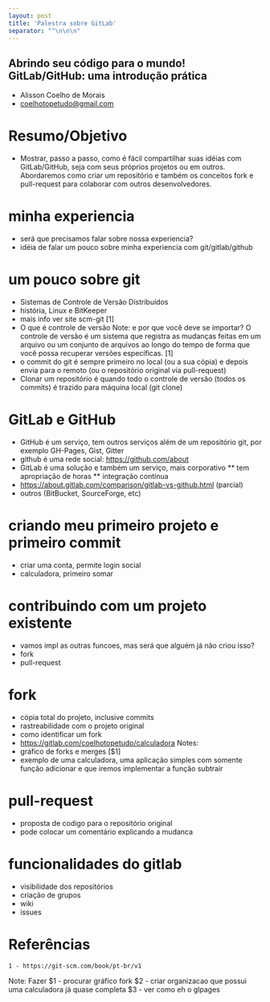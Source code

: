```yaml
---
layout: post
title: 'Palestra sobre GitLab'
separator: "^\n\n\n"
---
```


## Abrindo seu código para o mundo! GitLab/GitHub: uma introdução prática
* Alisson Coelho de Morais
* coelhotopetudo@gmail.com 



# Resumo/Objetivo
* Mostrar, passo a passo, como é fácil compartilhar suas idéias com GitLab/GitHub, seja com seus próprios projetos ou em outros. Abordaremos como criar um repositório e também os conceitos fork e pull-request para colaborar com outros desenvolvedores.



# minha experiencia
* será que precisamos falar sobre nossa experiencia?
* idéia de falar um pouco sobre minha experiencia com git/gitlab/github



# um pouco sobre git 
* Sistemas de Controle de Versão Distribuídos
* história, Linux e BitKeeper
* mais info ver site scm-git [1]
* O que é controle de versão
Note: e por que você deve se importar? O controle de versão é um sistema que registra as mudanças feitas em um arquivo ou um conjunto de arquivos ao longo do tempo de forma que você possa recuperar versões específicas. [1]
* o commit do git é sempre primeiro no local (ou a sua cópia) e depois envia para o remoto (ou o repositório original via pull-request)
* Clonar um repositório é quando todo o controle de versão (todos os commits) é trazido para máquina local (git clone)



# GitLab e GitHub
* GitHub é um serviço, tem outros serviços além de um repositório git, por exemplo GH-Pages, Gist, Gitter
* github é uma rede social: https://github.com/about
* GitLab é uma solução e também um serviço, mais corporativo
** tem apropriação de horas
** integração contínua
* https://about.gitlab.com/comparison/gitlab-vs-github.html (parcial)
* outros (BitBucket, SourceForge, etc)



# criando meu primeiro projeto e primeiro commit 
* criar uma conta, permite login social
* calculadora, primeiro somar



# contribuindo com um projeto existente 
* vamos impl as outras funcoes, mas será que alguém já não criou isso?
* fork 
* pull-request



# fork
* cópia total do projeto, inclusive commits
* rastreabilidade com o projeto original
* como identificar um fork
* https://gitlab.com/coelhotopetudo/calculadora
Notes:
* gráfico de forks e merges [$1]
* exemplo de uma calculadora, uma aplicação simples com somente função adicionar e que iremos implementar a função subtrair



# pull-request 
* proposta de codigo para o repositório original
* pode colocar um comentário explicando a mudanca



# funcionalidades do gitlab
* visibilidade dos repositórios 
* criação de grupos 
* wiki
* issues



# Referências
    1 - https://git-scm.com/book/pt-br/v1

Note: Fazer
$1 - procurar gráfico fork
$2 - criar organizacao que possui uma calculadora já quase completa
$3 - ver como eh o glpages
